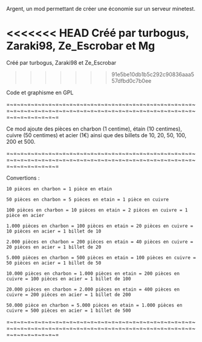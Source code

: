 Argent, un mod permettant de créer une économie sur un serveur minetest.

<<<<<<< HEAD
Créé par turbogus, Zaraki98, Ze_Escrobar et Mg
=======
Créé par turbogus, Zaraki98 et Ze_Escrobar
>>>>>>> 91e5be10db1b5c292c90836aaa557dfbd0c7b0ee

Code et graphisme en GPL

=~=~=~=~=~=~=~=~=~=~=~=~=~=~=~=~=~=~=~=~=~=~=~=~=~=~=~=~=~=~=~=~=~=~=~=~=~=~=~=~=~=~=~=~=~=~=~=~=~=~=~=~=~=~=~=~=~=~=~=~=~=

Ce mod ajoute des pièces en charbon (1 centime), étain (10 centimes), cuivre (50 centimes) et acier (1€) ainsi que des billets de 10, 20, 50, 100, 200 et 500.

=~=~=~=~=~=~=~=~=~=~=~=~=~=~=~=~=~=~=~=~=~=~=~=~=~=~=~=~=~=~=~=~=~=~=~=~=~=~=~=~=~=~=~=~=~=~=~=~=~=~=~=~=~=~=~=~=~=~=~=~=~=

Convertions :

    10 pièces en charbon = 1 pièce en etain

    50 pièces en charbon = 5 pièces en etain = 1 pièce en cuivre

    100 pièces en charbon = 10 pièces en etain = 2 pièces en cuivre = 1 pièce en acier

    1.000 pièces en charbon = 100 pièces en etain = 20 pièces en cuivre = 10 pièces en acier = 1 billet de 10

    2.000 pièces en charbon = 200 pièces en etain = 40 pièces en cuivre = 20 pièces en acier = 1 billet de 20

    5.000 pièces en charbon = 500 pièces en etain = 100 pièces en cuivre = 50 pièces en acier = 1 billet de 50

    10.000 pièces en charbon = 1.000 pièces en etain = 200 pièces en cuivre = 100 pièces en acier = 1 billet de 100

    20.000 pièces en charbon = 2.000 pièces en etain = 400 pièces en cuivre = 200 pièces en acier = 1 billet de 200

    50.000 pièce en charbon = 5.000 pièces en etain = 1.000 pièces en cuivre = 500 pièces en acier = 1 billet de 500

=~=~=~=~=~=~=~=~=~=~=~=~=~=~=~=~=~=~=~=~=~=~=~=~=~=~=~=~=~=~=~=~=~=~=~=~=~=~=~=~=~=~=~=~=~=~=~=~=~=~=~=~=~=~=~=~=~=~=~=~=~=

